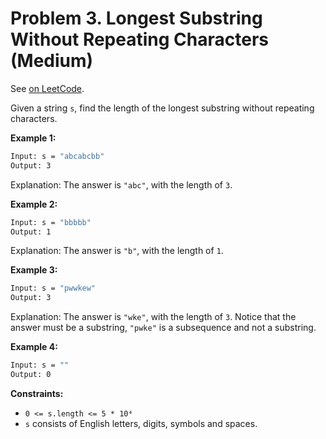 Problem 3. Longest Substring Without Repeating Characters (Medium)
==================================================================

See [on LeetCode](https://leetcode.com/problems/longest-substring-without-repeating-characters/).

Given a string `s`, find the length of the longest substring without repeating characters.

**Example 1:**

```bash
Input: s = "abcabcbb"
Output: 3
```

Explanation: The answer is `"abc"`, with the length of `3`.

**Example 2:**

```bash
Input: s = "bbbbb"
Output: 1
```

Explanation: The answer is `"b"`, with the length of `1`.

**Example 3:**

```bash
Input: s = "pwwkew"
Output: 3
```

Explanation: The answer is `"wke"`, with the length of `3`.
Notice that the answer must be a substring, `"pwke"` is a subsequence and not a substring.

**Example 4:**

```bash
Input: s = ""
Output: 0
```

**Constraints:**

* `0 <= s.length <= 5 * 10⁴`
* `s` consists of English letters, digits, symbols and spaces.
